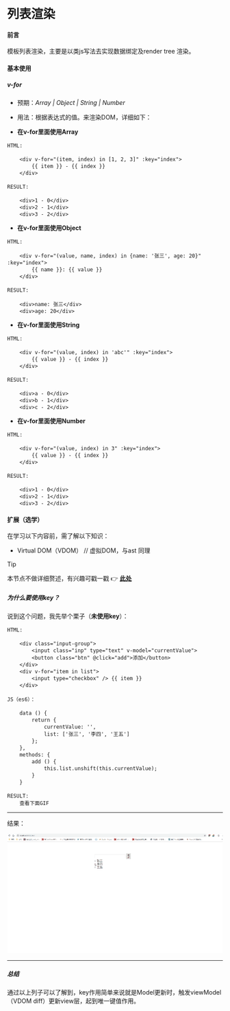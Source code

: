# 列表渲染

#### 前言

模板列表渲染，主要是以类js写法去实现数据绑定及render tree 渲染。

#### 基本使用

##### v-for

- 预期：*Array | Object | String | Number*

- 用法：根据表达式的值。来渲染DOM，详细如下：

- **在v-for里面使用Array**

``` vue
HTML:

    <div v-for="(item, index) in [1, 2, 3]" :key="index">
        {{ item }} - {{ index }}
    </div>

RESULT:

    <div>1 - 0</div>
    <div>2 - 1</div>
    <div>3 - 2</div>
```

- **在v-for里面使用Object**

``` vue
HTML:

    <div v-for="(value, name, index) in {name: '张三', age: 20}" :key="index">
        {{ name }}: {{ value }}
    </div>

RESULT:

    <div>name: 张三</div>
    <div>age: 20</div>
```

- **在v-for里面使用String**

``` vue
HTML:

    <div v-for="(value, index) in 'abc'" :key="index">
        {{ value }} - {{ index }}
    </div>

RESULT:

    <div>a - 0</div>
    <div>b - 1</div>
    <div>c - 2</div>
```

- **在v-for里面使用Number**

``` vue
HTML:

    <div v-for="(value, index) in 3" :key="index">
        {{ value }} - {{ index }}
    </div>

RESULT:

    <div>1 - 0</div>
    <div>2 - 1</div>
    <div>3 - 2</div>
```

#### 扩展（选学）

在学习以下内容前，需了解以下知识：

- Virtual DOM（VDOM）      // 虚拟DOM，与ast 同理

> [!TIP]
> 本节点不做详细赘述，有兴趣可戳一戳
> :point_right:
> [**此处**](https://www.jianshu.com/p/af0b398602bc)

##### 为什么要使用key？

说到这个问题，我先举个栗子（**未使用key**）：

``` vue
HTML:

    <div class="input-group">
        <input class="inp" type="text" v-model="currentValue">
        <button class="btn" @click="add">添加</button>
    </div>
    <div v-for="item in list">
        <input type="checkbox" /> {{ item }}
    </div>

JS（es6）：

    data () {
        return {
            currentValue: '',
            list: ['张三', '李四', '王五']
        };
    },
    methods: {
        add () {
            this.list.unshift(this.currentValue);
        }
    }

RESULT:
    查看下面GIF
```

----

结果：

![演示](../_images/for.gif)

----

##### 总结

通过以上列子可以了解到，key作用简单来说就是Model更新时，触发viewModel（VDOM diff）更新view层，起到唯一键值作用。
